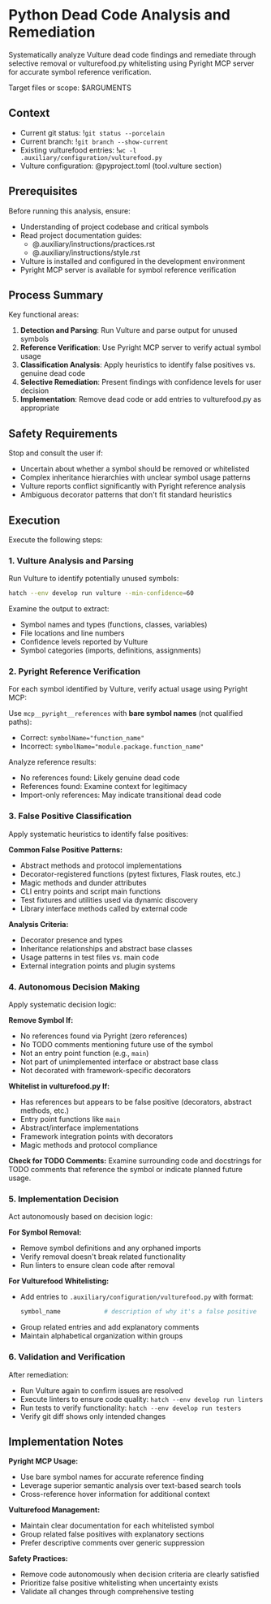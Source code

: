 # Python Dead Code Analysis and Remediation

Systematically analyze Vulture dead code findings and remediate through selective removal or vulturefood.py whitelisting using Pyright MCP server for accurate symbol reference verification.

Target files or scope: $ARGUMENTS

## Context

- Current git status: !`git status --porcelain`
- Current branch: !`git branch --show-current`
- Existing vulturefood entries: !`wc -l .auxiliary/configuration/vulturefood.py`
- Vulture configuration: @pyproject.toml (tool.vulture section)

## Prerequisites

Before running this analysis, ensure:
- Understanding of project codebase and critical symbols
- Read project documentation guides:
  - @.auxiliary/instructions/practices.rst
  - @.auxiliary/instructions/style.rst
- Vulture is installed and configured in the development environment
- Pyright MCP server is available for symbol reference verification

## Process Summary

Key functional areas:
1. **Detection and Parsing**: Run Vulture and parse output for unused symbols
2. **Reference Verification**: Use Pyright MCP server to verify actual symbol usage
3. **Classification Analysis**: Apply heuristics to identify false positives vs. genuine dead code
4. **Selective Remediation**: Present findings with confidence levels for user decision
5. **Implementation**: Remove dead code or add entries to vulturefood.py as appropriate

## Safety Requirements

Stop and consult the user if:
- Uncertain about whether a symbol should be removed or whitelisted
- Complex inheritance hierarchies with unclear symbol usage patterns
- Vulture reports conflict significantly with Pyright reference analysis
- Ambiguous decorator patterns that don't fit standard heuristics

## Execution

Execute the following steps:

### 1. Vulture Analysis and Parsing

Run Vulture to identify potentially unused symbols:
```bash
hatch --env develop run vulture --min-confidence=60
```

Examine the output to extract:
- Symbol names and types (functions, classes, variables)
- File locations and line numbers
- Confidence levels reported by Vulture
- Symbol categories (imports, definitions, assignments)

### 2. Pyright Reference Verification

For each symbol identified by Vulture, verify actual usage using Pyright MCP:

Use `mcp__pyright__references` with **bare symbol names** (not qualified paths):
- Correct: `symbolName="function_name"`
- Incorrect: `symbolName="module.package.function_name"`

Analyze reference results:
- No references found: Likely genuine dead code
- References found: Examine context for legitimacy
- Import-only references: May indicate transitional dead code

### 3. False Positive Classification

Apply systematic heuristics to identify false positives:

**Common False Positive Patterns:**
- Abstract methods and protocol implementations
- Decorator-registered functions (pytest fixtures, Flask routes, etc.)
- Magic methods and dunder attributes
- CLI entry points and script main functions
- Test fixtures and utilities used via dynamic discovery
- Library interface methods called by external code

**Analysis Criteria:**
- Decorator presence and types
- Inheritance relationships and abstract base classes
- Usage patterns in test files vs. main code
- External integration points and plugin systems

### 4. Autonomous Decision Making

Apply systematic decision logic:

**Remove Symbol If:**
- No references found via Pyright (zero references)
- No TODO comments mentioning future use of the symbol
- Not an entry point function (e.g., `main`)
- Not part of unimplemented interface or abstract base class
- Not decorated with framework-specific decorators

**Whitelist in vulturefood.py If:**
- Has references but appears to be false positive (decorators, abstract methods, etc.)
- Entry point functions like `main`
- Abstract/interface implementations
- Framework integration points with decorators
- Magic methods and protocol compliance

**Check for TODO Comments:**
Examine surrounding code and docstrings for TODO comments that reference the symbol or indicate planned future usage.

### 5. Implementation Decision

Act autonomously based on decision logic:

**For Symbol Removal:**
- Remove symbol definitions and any orphaned imports
- Verify removal doesn't break related functionality
- Run linters to ensure clean code after removal

**For Vulturefood Whitelisting:**
- Add entries to `.auxiliary/configuration/vulturefood.py` with format:
  ```python
  symbol_name            # description of why it's a false positive
  ```
- Group related entries and add explanatory comments
- Maintain alphabetical organization within groups

### 6. Validation and Verification

After remediation:
- Run Vulture again to confirm issues are resolved
- Execute linters to ensure code quality: `hatch --env develop run linters`
- Run tests to verify functionality: `hatch --env develop run testers`
- Verify git diff shows only intended changes

## Implementation Notes

**Pyright MCP Usage:**
- Use bare symbol names for accurate reference finding
- Leverage superior semantic analysis over text-based search tools
- Cross-reference hover information for additional context

**Vulturefood Management:**
- Maintain clear documentation for each whitelisted symbol
- Group related false positives with explanatory sections
- Prefer descriptive comments over generic suppression

**Safety Practices:**
- Remove code autonomously when decision criteria are clearly satisfied
- Prioritize false positive whitelisting when uncertainty exists
- Validate all changes through comprehensive testing